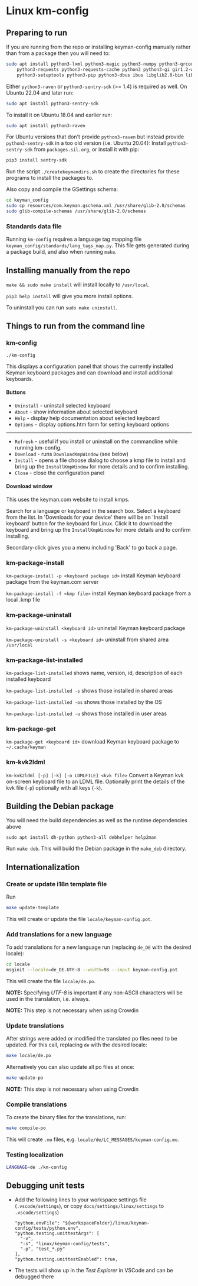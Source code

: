 # Linux km-config

## Preparing to run

If you are running from the repo or installing keyman-config manually rather than from a package
then you will need to:

```bash
sudo apt install python3-lxml python3-magic python3-numpy python3-qrcode python3-pil \
    python3-requests python3-requests-cache python3 python3-gi gir1.2-webkit2-4.0 dconf-cli \
    python3-setuptools python3-pip python3-dbus ibus libglib2.0-bin liblocale-gettext-perl
```

Either `python3-raven` or `python3-sentry-sdk` (>= 1.4) is required as well. On Ubuntu 22.04 and later run:

```bash
sudo apt install python3-sentry-sdk
```

To install it on Ubuntu 18.04 and earlier run:

```bash
sudo apt install python3-raven
```

For Ubuntu versions that don't provide `python3-raven` but instead provide
`python3-sentry-sdk` in a too old version (i.e. Ubuntu 20.04):
Install `python3-sentry-sdk` from `packages.sil.org`,
or install it with pip:

```bash
pip3 install sentry-sdk
```

Run the script `./createkeymandirs.sh` to create the directories for these programs to
install the packages to.

Also copy and compile the GSettings schema:

```bash
cd keyman_config
sudo cp resources/com.keyman.gschema.xml /usr/share/glib-2.0/schemas
sudo glib-compile-schemas /usr/share/glib-2.0/schemas
```

### Standards data file

Running `km-config` requires a language tag mapping file
`keyman_config/standards/lang_tags_map.py`. This file gets generated during a package
build, and also when running `make`.

## Installing manually from the repo

`make && sudo make install` will install locally to `/usr/local`.

`pip3 help install` will give you more install options.

To uninstall you can run `sudo make uninstall`.

## Things to run from the command line

### km-config

`./km-config`

This displays a configuration panel that shows the currently installed Keyman keyboard packages and can download and install additional keyboards.

#### Buttons

* `Uninstall` - uninstall selected keyboard
* `About` - show information about selected keyboard
* `Help` - display help documentation about selected keyboard
* `Options` - display options.htm form for setting keyboard options

-----------------------------------

* `Refresh` - useful if you install or uninstall on the commandline while running km-config.
* `Download` - runs `DownloadKmpWindow` (see below)
* `Install` - opens a file choose dialog to choose a kmp file to install and bring up the `InstallKmpWindow` for more details and to confirm installing.
* `Close` - close the configuration panel

#### Download window

This uses the keyman.com website to install kmps.

Search for a language or keyboard in the search box.
Select a keyboard from the list.
In 'Downloads for your device' there will be an 'Install keyboard' button for the keyboard for Linux.
Click it to download the keyboard and bring up the `InstallKmpWindow` for more details and to confirm installing.

Secondary-click gives you a menu including 'Back' to go back a page.

### km-package-install

`km-package-install -p <keyboard package id>` install Keyman keyboard package from the keyman.com server

`km-package-install -f <kmp file>` install Keyman keyboard package from a local .kmp file

### km-package-uninstall

`km-package-uninstall <keyboard id>` uninstall Keyman keyboard package

`km-package-uninstall -s <keyboard id>` uninstall from shared area `/usr/local`

### km-package-list-installed

`km-package-list-installed` shows name, version, id, description of each installed keyboard

`km-package-list-installed -s` shows those installed in shared areas

`km-package-list-installed -os` shows those installed by the OS

`km-package-list-installed -u` shows those installed in user areas

### km-package-get

`km-package-get <keyboard id>` download Keyman keyboard package to `~/.cache/keyman`

### km-kvk2ldml

`km-kvk2ldml [-p] [-k] [-o LDMLFILE] <kvk file>` Convert a Keyman kvk on-screen keyboard file to an LDML file. Optionally print the details of the kvk file (`-p`) optionally with all keys (`-k`).

## Building the Debian package

You will need the build dependencies as well as the runtime dependencies above

`sudo apt install dh-python python3-all debhelper help2man`

Run `make deb`. This will build the Debian package in the `make_deb` directory.

## Internationalization

### Create or update i18n template file

Run

```bash
make update-template
```

This will create or update the file `locale/keyman-config.pot`.

### Add translations for a new language

To add translations for a new language run (replacing `de_DE` with the desired locale):

```bash
cd locale
msginit --locale=de_DE.UTF-8 --width=98 --input keyman-config.pot
```

This will create the file `locale/de.po`.

**NOTE:** Specifying _UTF-8_ is important if any non-ASCII characters will be used in the
translation, i.e. always.

**NOTE:** This step is not necessary when using Crowdin

### Update translations

After strings were added or modified the translated po files need to be updated. For this
call, replacing `de` with the desired locale:

```bash
make locale/de.po
```

Alternatively you can also update all po files at once:

```bash
make update-po
```

**NOTE:** This step is not necessary when using Crowdin

### Compile translations

To create the binary files for the translations, run:

```bash
make compile-po
```

This will create `.mo` files, e.g. `locale/de/LC_MESSAGES/keyman-config.mo`.

### Testing localization

```bash
LANGUAGE=de ./km-config
```

## Debugging unit tests

* Add the following lines to your workspace settings file (`.vscode/settings`),
  or copy `docs/settings/linux/settings` to `.vscode/settings`)

  ```settings
  "python.envFile": "${workspaceFolder}/linux/keyman-config/tests/python.env",
  "python.testing.unittestArgs": [
    "-v",
    "-s", "linux/keyman-config/tests",
    "-p", "test_*.py"
  ],
  "python.testing.unittestEnabled": true,
  ```

* The tests will show up in the _Test Explorer_ in VSCode and can be debugged there
